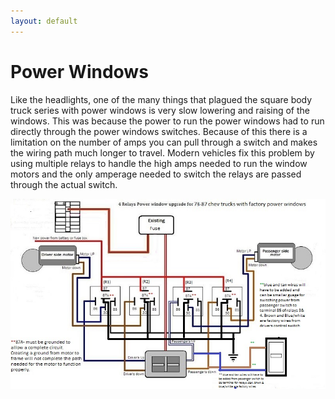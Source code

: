 ```yaml
---
layout: default
---
```


# Power Windows

Like the headlights, one of the many things that plagued the square body truck series with power windows is very slow lowering and raising of the windows. This was because the power to run the power windows had to run directly through the power windows switches. Because of this there is a limitation on the number of amps you can pull through a switch and makes the wiring path much longer to travel. Modern vehicles fix this problem by using multiple relays to handle the high amps needed to run the window motors and the only amperage needed to switch the relays are passed through the actual switch.

[ ![Diagram](../images/power_window_wiring_with_relays.jpg) ](../images/power_window_wiring_with_relays.jpg)